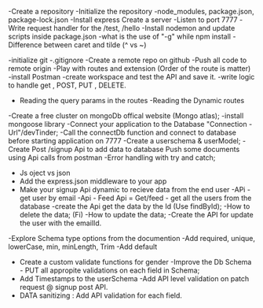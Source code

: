 -Create a repository
-Initialize the repository
-node_modules, package.json, package-lock.json
-Install express
Create a server
-Listen to port 7777
-Write request handler for the /test, /hello
-Install nodemon and update scripts inside package.json
-what is the use of "-g" while npm install
-Difference between caret and tilde (^ vs ~)


-initialize git
-.gitignore
-Create a remote repo on github
-Push all code to remote origin
-Play with routes and extension (Order of the route is matter)
-install Postman
-create workspace and test the API and save it.
-write logic to  handle get , POST, PUT , DELETE.
- Reading the query params in the routes
-Reading the Dynamic routes

-Create a free cluster on mongoDb offical website (Mongo atlas);
-install mongoose library 
-Connect your application to the Database "Connection -Url"/devTinder;
-Call the connectDb function and connect to database before starting application on 7777
-Create a userschema & userModel;
-Create Post /signup Api to add data to database
Push some documents using Api calls from postman 
-Error handling with try and catch;

- Js oject vs json 
- Add the express.json middleware to your app
- Make your signup Api dynamic to recieve data from the end user
-APi - get user by email
-Api - Feed Api = Get/feed - get all the users from the database
-create the Api  get the data by the Id (Use findById);
-How to delete the data; (Fi)
-How to update the data;
-Create the API for update the user with the emailId.


-Explore Schema type options from the documention
-Add required, unique, lowerCase, min, minLength, Trim
-Add default
- Create a custom validate functions for gender
-Improve the Db Schema - PUT all appropite validations on each field in Schema;
- Add Timestamps to the userSchema
-Add API level  validation on patch request @ signup post API.
- DATA sanitizing : Add API validation for each field.